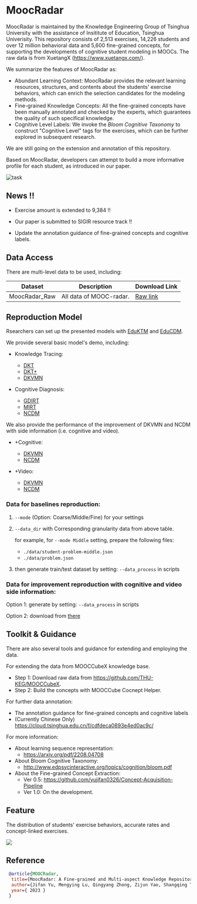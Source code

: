 # MoocRadar

MoocRadar is maintained by the Knowledge Engineering Group of Tsinghua University with the assistance of Insititute of Education, Tsinghua Univerisity. This repository consists of 2,513 exercises, 14,226 students and over 12 million behavioral data and 5,600 fine-grained concepts, for supporting the developments of cognitive student modeling in MOOCs. The raw data is from XuetangX (https://www.xuetangx.com/).

We summarize the features of MoocRadar as:

* Abundant Learning Context: MoocRadar provides the relevant learning resources, structures, and contents about the students' exercise behaviors, which can enrich the selection candidates for the modeling methods.
* Fine-grained Knowledge Concepts: All the fine-grained concepts have been manually annotated and checked by the experts, which guarantees the quality of such specifical knowledge.
* Cognitive Level Labels: We invoke the _Bloom Cognitive Taxonomy_ to construct "Cognitive Level" tags for the exercises, which can be further explored in subsequent research.

We are still going on the extension and annotation of this repository.

Based on MoocRadar, developers can attempt to build a more informative profile for each student, as introduced in our paper.

![task](https://cloud.tsinghua.edu.cn/f/75a1dcfb41a84b7aaeb0/?dl=1)

## News !! 

* Exercise amount is extended to 9,384 !!

* Our paper is submitted to SIGIR resource track !!
* Update the annotation guidance of fine-grained concepts and cognitive labels.

## Data Access

There are multi-level data to be used, including:

| Dataset          | Description                                           | Download Link |
| ---------------- | ----------------------------------------------------- | ------------- |
| MoocRadar_Raw    | All data of MOOC-radar.   |     [Raw link](https://bhpan.buaa.edu.cn/link/AAE5A458AFE444474EBEC928F98986E5B8)          |


## Reproduction Model

Rsearchers can set up the presented models with [EduKTM](https://github.com/bigdata-ustc/EduKTM) and [EduCDM](https://github.com/bigdata-ustc/EduCDM).

We provide several basic model's demo, including:

* Knowledge Tracing:
  * [DKT](./baselines/scripts/DKT.sh)
  * [DKT+](./baselines/scripts/DKTplus.sh)
  * [DKVMN](./baselines/scripts/DKVMN.sh)

* Cognitive Diagnosis:
  * [GDIRT](./baselines/scripts/GDIRT.sh)
  * [MIRT](./baselines/scripts/MIRT.sh)
  * [NCDM](./baselines/scripts/NCDM.sh)

We also provide the performance of the improvement of DKVMN and NCDM with side information (i.e. cognitive and video).

* +Cognitive:
  * [DKVMN](./baselines-cognitive/scripts/DKVMN.sh)
  * [NCDM](./baselines-cognitive/scripts/NCDM.sh)

* +Video:
  * [DKVMN](./baselines-video/scripts/DKVMN.sh)
  * [NCDM](./baselines-video/scripts/NCDM.sh)

### Data for baselines reproduction:

1. `--mode` (Option: Coarse/Middle/Fine) for your settings
2. `--data_dir` with Corresponding granularity data from above table.
    
    for example, for `--mode Middle` setting, prepare the following files:
    - `./data/student-problem-middle.json`
    - `./data/problem.json`
3. then generate train/test dataset by setting: `--data_process` in scripts

### Data for improvement reproduction with cognitive and video side information:

Option 1: generate by setting: `--data_process` in scripts

Option 2: download from [there](https://cloud.tsinghua.edu.cn/d/b95c63db77c84657a8a4/)

## Toolkit & Guidance

There are also several tools and guidance for extending and employing the data.

For extending the data from MOOCCubeX knowledge base.

* Step 1: Download raw data from https://github.com/THU-KEG/MOOCCubeX.
* Step 2: Build the concepts with MOOCCube Cocnept Helper.

For further data annotation:

* The annotation guidance for fine-grained concepts and cognitive labels
* (Currently Chinese Only) https://cloud.tsinghua.edu.cn/f/cdfdeca0893e4ed0ac9c/

For more information:

* About learning sequence representation: 
  * https://arxiv.org/pdf/2208.04708
* About Bloom Cognitive Taxonomy:
  * http://www.edpsycinteractive.org/topics/cognition/bloom.pdf
* About the Fine-grained Concept Extraction:
  * Ver 0.5: https://github.com/yujifan0326/Concept-Acquisition-Pipeline
  * Ver 1.0: On the development.

## Feature

The distribution of students' exercise behaviors, accurate rates and concept-linked exercises.

![](https://cloud.tsinghua.edu.cn/f/2daf2a6ddb4d497b97c9/?dl=1)

## Reference

```bibtex
 @article{MOOCRadar,
  title={MoocRadar: A Fine-grained and Multi-aspect Knowledge Repository for Improving Cognitive Student Modeling in MOOCs},
  author={Jifan Yu, Mengying Lu, Qingyang Zhong, Zijun Yao, Shangqing Tu, Zhengshan Liao, Xiaoya Li, Manli Li, Lei Hou, Haitao Zheng, Juanzi Li, Jie Tang},
  year={ 2023 }
 }
 ```
